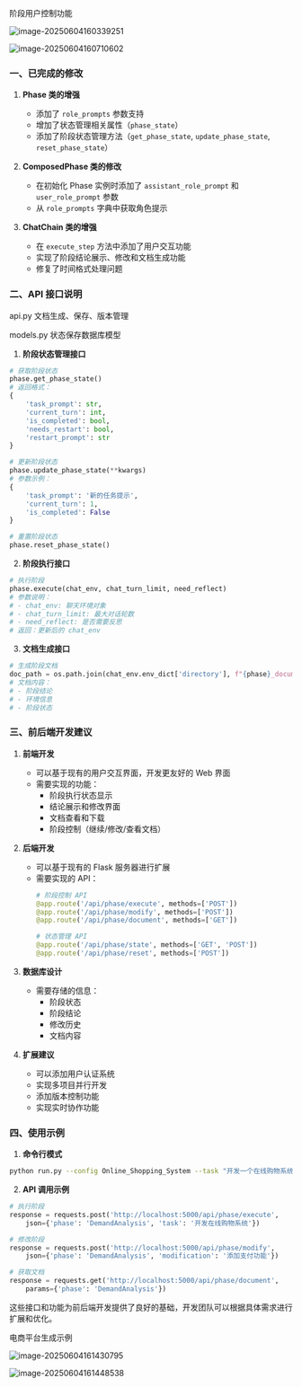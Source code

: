 阶段用户控制功能

![image-20250604160339251](C:\Users\25740\AppData\Roaming\Typora\typora-user-images\image-20250604160339251.png)

![image-20250604160710602](C:\Users\25740\AppData\Roaming\Typora\typora-user-images\image-20250604160710602.png)

### 一、已完成的修改

1. **Phase 类的增强**
   - 添加了 `role_prompts` 参数支持
   - 增加了状态管理相关属性（`phase_state`）
   - 添加了阶段状态管理方法（`get_phase_state`, `update_phase_state`, `reset_phase_state`）

2. **ComposedPhase 类的修改**
   - 在初始化 Phase 实例时添加了 `assistant_role_prompt` 和 `user_role_prompt` 参数
   - 从 `role_prompts` 字典中获取角色提示

3. **ChatChain 类的增强**
   - 在 `execute_step` 方法中添加了用户交互功能
   - 实现了阶段结论展示、修改和文档生成功能
   - 修复了时间格式处理问题

### 二、API 接口说明

api.py 文档生成、保存、版本管理

models.py 状态保存数据库模型

1. **阶段状态管理接口**
```python
# 获取阶段状态
phase.get_phase_state()
# 返回格式：
{
    'task_prompt': str,
    'current_turn': int,
    'is_completed': bool,
    'needs_restart': bool,
    'restart_prompt': str
}

# 更新阶段状态
phase.update_phase_state(**kwargs)
# 参数示例：
{
    'task_prompt': '新的任务提示',
    'current_turn': 1,
    'is_completed': False
}

# 重置阶段状态
phase.reset_phase_state()
```

2. **阶段执行接口**
```python
# 执行阶段
phase.execute(chat_env, chat_turn_limit, need_reflect)
# 参数说明：
# - chat_env: 聊天环境对象
# - chat_turn_limit: 最大对话轮数
# - need_reflect: 是否需要反思
# 返回：更新后的 chat_env
```

3. **文档生成接口**
```python
# 生成阶段文档
doc_path = os.path.join(chat_env.env_dict['directory'], f"{phase}_documentation.md")
# 文档内容：
# - 阶段结论
# - 环境信息
# - 阶段状态
```

### 三、前后端开发建议

1. **前端开发**
   - 可以基于现有的用户交互界面，开发更友好的 Web 界面
   - 需要实现的功能：
     - 阶段执行状态显示
     - 结论展示和修改界面
     - 文档查看和下载
     - 阶段控制（继续/修改/查看文档）

2. **后端开发**
   - 可以基于现有的 Flask 服务器进行扩展
   - 需要实现的 API：
     ```python
     # 阶段控制 API
     @app.route('/api/phase/execute', methods=['POST'])
     @app.route('/api/phase/modify', methods=['POST'])
     @app.route('/api/phase/document', methods=['GET'])
     
     # 状态管理 API
     @app.route('/api/phase/state', methods=['GET', 'POST'])
     @app.route('/api/phase/reset', methods=['POST'])
     ```

3. **数据库设计**
   - 需要存储的信息：
     - 阶段状态
     - 阶段结论
     - 修改历史
     - 文档内容

4. **扩展建议**
   - 可以添加用户认证系统
   - 实现多项目并行开发
   - 添加版本控制功能
   - 实现实时协作功能

### 四、使用示例

1. **命令行模式**
```bash
python run.py --config Online_Shopping_System --task "开发一个在线购物系统" --name shopping_system
```

2. **API 调用示例**
```python
# 执行阶段
response = requests.post('http://localhost:5000/api/phase/execute', 
    json={'phase': 'DemandAnalysis', 'task': '开发在线购物系统'})

# 修改阶段
response = requests.post('http://localhost:5000/api/phase/modify',
    json={'phase': 'DemandAnalysis', 'modification': '添加支付功能'})

# 获取文档
response = requests.get('http://localhost:5000/api/phase/document',
    params={'phase': 'DemandAnalysis'})
```

这些接口和功能为前后端开发提供了良好的基础，开发团队可以根据具体需求进行扩展和优化。



电商平台生成示例

![image-20250604161430795](C:\Users\25740\AppData\Roaming\Typora\typora-user-images\image-20250604161430795.png)

![image-20250604161448538](C:\Users\25740\AppData\Roaming\Typora\typora-user-images\image-20250604161448538.png)


